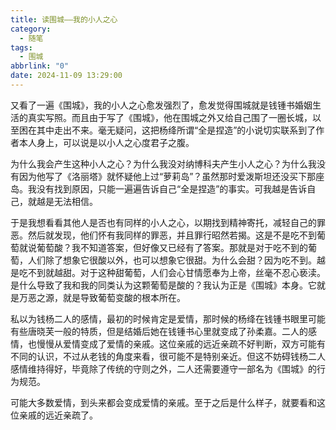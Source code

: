```yaml
---
title: 读围城——我的小人之心
category:
  - 随笔
tags:
  - 围城
abbrlink: "0"
date: 2024-11-09 13:29:00
---
```

又看了一遍《围城》，我的小人之心愈发强烈了，愈发觉得围城就是钱锺书婚姻生活的真实写照。而且由于写了《围城》，他在围城之外又给自己围了一圈长城，以至困在其中走出不来。毫无疑问，这把杨绛所谓“全是捏造”的小说切实联系到了作者本人身上，可以说是以小人之心度君子之腹。

为什么我会产生这种小人之心？为什么我没对纳博科夫产生小人之心？为什么我没有因为他写了《洛丽塔》就怀疑他上过“萝莉岛”？虽然那时爱泼斯坦还没买下那座岛。我没有找到原因，只能一遍遍告诉自己“全是捏造”的事实。可我越是告诉自己，就越是无法相信。

于是我想看看其他人是否也有同样的小人之心，以期找到精神寄托，减轻自己的罪恶。然后就发现，他们怀有我同样的罪恶，并且罪行昭然若揭。这是不是吃不到葡萄就说葡萄酸？我不知道答案，但好像又已经有了答案。那就是对于吃不到的葡萄，人们除了想象它很酸以外，也可以想象它很甜。为什么会甜？因为吃不到。越是吃不到就越甜。对于这种甜葡萄，人们会心甘情愿奉为上帝，丝毫不忍心亵渎。是什么导致了我和我的同类认为这颗葡萄是酸的？我认为正是《围城》本身。它就是万恶之源，就是导致葡萄变酸的根本所在。

私以为钱杨二人的感情，最初的时候肯定是爱情，那时候的杨绛在钱锺书眼里可能有些唐晓芙一般的特质，但是结婚后她在钱锺书心里就变成了孙柔嘉。二人的感情，也慢慢从爱情变成了爱情的亲戚。这位亲戚的远近亲疏不好判断，双方可能有不同的认识，不过从老钱的角度来看，很可能不是特别亲近。但这不妨碍钱杨二人感情维持得好，毕竟除了传统的守则之外，二人还需要遵守一部名为《围城》的行为规范。

可能大多数爱情，到头来都会变成爱情的亲戚。至于之后是什么样子，就要看和这位亲戚的远近亲疏了。
